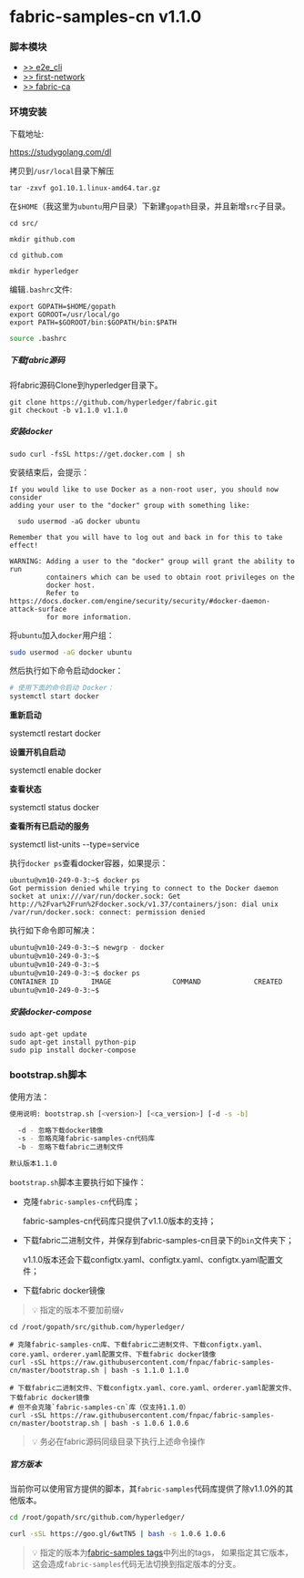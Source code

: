 # fabric-samples-cn v1.1.0

### 脚本模块

* [>> e2e_cli](https://github.com/fnpac/fabric-samples-cn/tree/master/e2e_cli)
* [>> first-network](https://github.com/fnpac/fabric-samples-cn/tree/master/first-network)
* [>> fabric-ca](https://github.com/fnpac/fabric-samples-cn/tree/master/fabric-ca)

### 环境安装

下载地址:

https://studygolang.com/dl

拷贝到`/usr/local`目录下解压

```text
tar -zxvf go1.10.1.linux-amd64.tar.gz
```

在`$HOME`（我这里为`ubuntu`用户目录）下新建`gopath`目录，并且新增`src`子目录。

```text
cd src/

mkdir github.com

cd github.com

mkdir hyperledger
```

编辑`.bashrc`文件:

```text
export GOPATH=$HOME/gopath
export GOROOT=/usr/local/go
export PATH=$GOROOT/bin:$GOPATH/bin:$PATH
```

```bash
source .bashrc
```

##### 下载fabric源码

将fabric源码Clone到hyperledger目录下。

```text
git clone https://github.com/hyperledger/fabric.git
git checkout -b v1.1.0 v1.1.0
```

##### 安装docker

```text
sudo curl -fsSL https://get.docker.com | sh
```

安装结束后，会提示：

```text
If you would like to use Docker as a non-root user, you should now consider
adding your user to the "docker" group with something like:

  sudo usermod -aG docker ubuntu

Remember that you will have to log out and back in for this to take effect!

WARNING: Adding a user to the "docker" group will grant the ability to run
         containers which can be used to obtain root privileges on the
         docker host.
         Refer to https://docs.docker.com/engine/security/security/#docker-daemon-attack-surface
         for more information.
```

将`ubuntu`加入`docker`用户组：

```bash
sudo usermod -aG docker ubuntu
```

然后执行如下命令启动docker：

```bash
# 使用下面的命令启动 Docker：
systemctl start docker
```

**重新启动**

systemctl restart docker

**设置开机自启动**

systemctl enable docker

**查看状态**

systemctl status docker

**查看所有已启动的服务**

systemctl list-units --type=service


执行`docker ps`查看docker容器，如果提示：

```text
ubuntu@vm10-249-0-3:~$ docker ps
Got permission denied while trying to connect to the Docker daemon socket at unix:///var/run/docker.sock: Get http://%2Fvar%2Frun%2Fdocker.sock/v1.37/containers/json: dial unix /var/run/docker.sock: connect: permission denied
```

执行如下命令即可解决：

```bash
ubuntu@vm10-249-0-3:~$ newgrp - docker
ubuntu@vm10-249-0-3:~$ 
ubuntu@vm10-249-0-3:~$ 
ubuntu@vm10-249-0-3:~$ docker ps
CONTAINER ID        IMAGE               COMMAND             CREATED             STATUS              PORTS               NAMES
ubuntu@vm10-249-0-3:~$
```

##### 安装docker-compose

```text
sudo apt-get update
sudo apt-get install python-pip
sudo pip install docker-compose
```

### bootstrap.sh脚本

使用方法：

```bash
使用说明: bootstrap.sh [<version>] [<ca_version>] [-d -s -b]

  -d - 忽略下载docker镜像
  -s - 忽略克隆fabric-samples-cn代码库
  -b - 忽略下载fabric二进制文件

默认版本1.1.0
```

`bootstrap.sh`脚本主要执行如下操作：

* 克隆`fabric-samples-cn`代码库；
    
    fabric-samples-cn代码库只提供了v1.1.0版本的支持；
    
* 下载fabric二进制文件，并保存到fabric-samples-cn目录下的`bin`文件夹下；

    v1.1.0版本还会下载configtx.yaml、configtx.yaml、configtx.yaml配置文件；
    
* 下载fabric docker镜像

> 💡 指定的版本不要加前缀`v`

```text
cd /root/gopath/src/github.com/hyperledger/

# 克隆fabric-samples-cn库、下载fabric二进制文件、下载configtx.yaml、core.yaml、orderer.yaml配置文件、下载fabric docker镜像
curl -sSL https://raw.githubusercontent.com/fnpac/fabric-samples-cn/master/bootstrap.sh | bash -s 1.1.0 1.1.0

# 下载fabric二进制文件、下载configtx.yaml、core.yaml、orderer.yaml配置文件、下载fabric docker镜像
# 但不会克隆`fabric-samples-cn`库（仅支持1.1.0）
curl -sSL https://raw.githubusercontent.com/fnpac/fabric-samples-cn/master/bootstrap.sh | bash -s 1.0.6 1.0.6
```

> 💡 务必在fabric源码同级目录下执行上述命令操作

##### 官方版本

当前你可以使用官方提供的脚本，其`fabric-samples`代码库提供了除v1.1.0外的其他版本。

```bash
cd /root/gopath/src/github.com/hyperledger/

curl -sSL https://goo.gl/6wtTN5 | bash -s 1.0.6 1.0.6
```

> 💡 指定的版本为[fabric-samples tags](https://github.com/hyperledger/fabric-samples/tags)中列出的tags，
如果指定其它版本，这会造成`fabric-samples`代码无法切换到指定版本的分支。